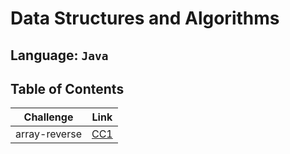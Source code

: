 # Data Structures and Algorithms

## Language: `Java`

## Table of Contents

|Challenge| Link|
|-------|-------|
|array-reverse|[CC1](array-reverse/README.md)|


